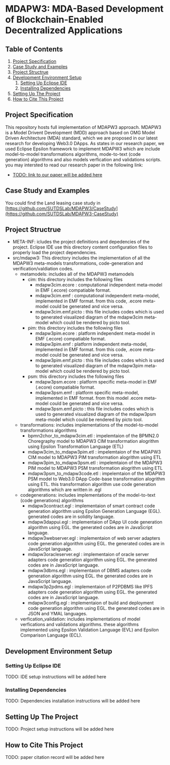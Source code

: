# MDAPW3: MDA-Based Development of Blockchain-Enabled Decentralized Applications 
## Table of Contents
1. [Project Specification](#project-specification)
2. [Case Study and Examples](#case-study-and-examples)
3. [Project Structrue](#project-Structrue)
4. [Development Environment Setup](#development-environment-setup)
    1. [Setting Up Eclipse IDE](#setting-up-eclipse-ide)
    2. [Installing Dependencies](#installing-dependencies)
5. [Setting Up The Project](#setting-up-the-project) 
6. [How to Cite This Project](#how-to-cite-this-project)

## Project Specification 
This repository hosts full implementation of MDAPW3 approach. MDAPW3 is a Model Drivent Development (MDD) approach based on OMG Model Driven Architecture (MDA) standard, which we are proposed in our latest research for developing Web3.0 DApps. As states in our research paper, we used Eclipse Epsilon framework to implement MDAPW3 which are include model-to-model transformations algorithms, mode-to-text (code generation) algorithms and also models verfication and validations scripts. you may intersted to read our research paper in the following link:
- [TODO: link to our paper will be added here](./#)
## Case Study and Examples
You could find the Land leasing case study in [https://github.com/SUTDSLab/MDAPW3/CaseStudy](https://github.com/SUTDSLab/MDAPW3-CaseStudy)
## Project Structrue
- META-INF: icludes the project definitions and depedencies of the project. Eclipse IDE use this directory content configuration files to properly load the project dependencies.
- src/mdapw3: This directory includes the implementation of all the MDAPW3 meta-models transformations, code-generation and verification/valdiation codes.
    - metamodels: includes all of the MDAPW3 metamodels
        - cim: this directory includes the following files
            - mdapw3cim.ecore : computational independent meta-model in EMF (.ecore) compatiable format.
            - mdapw3cim.emf : computational independent meta-model, implemented in EMF format. from this code, .ecore meta-model could be generated and vice versa.
            - mdapw3cim.emf.picto : this file includes codes which is used to generated visualized diagram of the mdapw3cim meta-model which could be rendered by picto tool.
        - pim: this directory includes the following files
            - mdapw3pim.ecore : platform independent meta-model in EMF (.ecore) compatiable format.
            - mdapw3pim.emf : platform independent meta-model, implemented in EMF format. from this code, .ecore meta-model could be generated and vice versa.
            - mdapw3pim.emf.picto : this file includes codes which is used to generated visualized diagram of the mdapw3pim meta-model which could be rendered by picto tool.
        - psm: this directory includes the following files
            - mdapw3psm.ecore : platform specific meta-model in EMF (.ecore) compatiable format.
            - mdapw3psm.emf : platform specific meta-model, implemented in EMF format. from this model .ecore meta-model could be generated and vice versa.
            - mdapw3psm.emf.picto : this file includes codes which is used to generated visualized diagram of the mdapw3psm meta-model which could be rendered by picto tool.
    - transformations: includes implementations of the model-to-model transformations algorithms
        - bpmn2chor_to_mdapw3cim.etl : impelemtaion of the BPMN2.0 Choregraphy model to MDAPW3 CIM transformation alogrithm using Epsilon Transformation Language (ETL)
        - mdapw3cim_to_mdapw3pim.etl : impelemtaion of the MDAPW3 CIM model to MDAPW3 PIM transformation alogrithm using ETL
        - mdapw3pim_to_mdapw3psm.etl : impelemtaion of the MDAPW3 PIM model to MDAPW3 PSM transformation alogrithm using ETL
        - mdapw3psm_to_mdapw3code.etl : impelemtaion of the MDAPW3 PSM model to Web3.0 DApp Code-base transformation alogrithm using ETL. this transformation algorithm use code generation algorithms which are written in .egl
    - codegenerations: includes implementations of the model-to-text (code generations) algorithms
        - mdapw3contract.egl : implementaion of smart contract code generation algorithm using Epsilon Generation Language (EGL). generated codes are in solidity language.
        - mdapw3dappui.egl : implementaion of DApp UI code generation algorithm using EGL. the generated codes are in JavaScript language.
        - mdapw3webserver.egl : implementaion of web server adapters code generation algorithm using EGL. the generated codes are in JavaScript language.
        - mdapw3oracleserver.egl : implementaion of oracle server adapters code generation algorithm using EGL. the generated codes are in JavaScript language.
        - mdapw3dbms.egl : implementaion of DBMS adapters code generation algorithm using EGL. the generated codes are in JavaScript language.
        - mdapw3p2pdms.egl : implementaion of P2PDBMS like IPFS adapters code generation algorithm using EGL. the generated codes are in JavaScript language.
        - mdapw3config.egl : implementaion of build and deployment code generation algorithm using EGL. the generated codes are in JSON and YMAL languages.
    - verfication_validation: includes implementations of model verfications and validations algorithms. these algorithms implemented using Epsilon Validation Language (EVL) and Epsilon Comparison Language (ECL).


## Development Environment Setup

### Setting Up Eclipse IDE
TODO: IDE setup instructions will be added here
### Installing Dependencies
TODO: Dependencies installation instructions will be added here
## Setting Up The Project
TODO: Project setup instructions will be added here
## How to Cite This Project
TODO: paper citation record will be added here